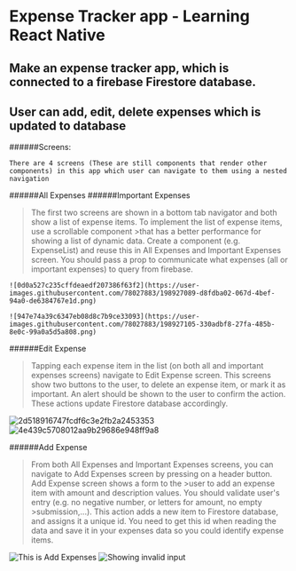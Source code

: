 #  Expense Tracker app - Learning React Native


## Make an expense tracker app, which is connected to a firebase Firestore database. 
## User can add, edit, delete expenses which is updated to database

######Screens:
```
There are 4 screens (These are still components that render other components) in this app which user can navigate to them using a nested navigation
```

######All Expenses
######Important Expenses
>The first two screens are shown in a bottom tab navigator and both show a list of expense items. To implement the list of expense items, use a scrollable component >that has a better performance for showing a list of dynamic data. Create a component (e.g. ExpenseList) and 
>reuse this in All Expenses and Important Expenses screen. You should pass a prop to communicate what expenses (all or important expenses) to query from firebase.
```
![0d0a527c235cffdeaedf207386f63f2](https://user-images.githubusercontent.com/78027883/198927089-d8fdba02-067d-4bef-94a0-de6384767e1d.png)
```
```
![947e74a39c6347eb08d8c7b9ce33093](https://user-images.githubusercontent.com/78027883/198927105-330adbf8-27fa-485b-8e0c-99a0a5d5a808.png)
```

######Edit Expense
 >Tapping each expense item in the list (on both all and important expenses screens) navigate to Edit Expense screen. This screens show two buttons to the user, 
 >to delete an expense item, or mark it as important. An alert should be shown to the user to confirm the action. These actions update Firestore database accordingly.
 
 ![2d518916747fcdf6c3e2fb2a2453353](https://user-images.githubusercontent.com/78027883/198927190-6f5ea294-e3c4-4ae3-83b6-24a660f36627.png)
![4e439c5708012aa9b29686e948ff9a8](https://user-images.githubusercontent.com/78027883/198927210-9ec90bc4-33d9-4040-87f0-bd4b4c215793.png)

######Add Expense
>From both All Expenses and Important Expenses screens, you can navigate to Add Expenses screen by pressing on a header button. Add Expense screen shows a form to the >user to add an expense item with amount and description values. You should validate user's entry (e.g. no negative number, or letters for amount, no empty >submission,...). This action adds a new item to Firestore database, 
>and assigns it a unique id. You need to get this id when reading the data and save it in your expenses data so you could identify expense items.

![This is Add Expenses](https://user-images.githubusercontent.com/78027883/198927296-aa74e059-76c7-4864-95c7-f68e7c9da171.png)
![Showing invalid input](https://user-images.githubusercontent.com/78027883/198927312-cc3e97f0-c8e1-4273-a665-a416e52b684c.png)


